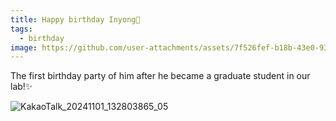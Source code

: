 ```yaml
---
title: Happy birthday Inyong🎉
tags:
  - birthday
image: https://github.com/user-attachments/assets/7f526fef-b18b-43e0-9320-8083144ea59b
---
```


The first birthday party of him after he became a graduate student in our lab!✨

![KakaoTalk_20241101_132803865_05](https://github.com/user-attachments/assets/7f526fef-b18b-43e0-9320-8083144ea59b)
